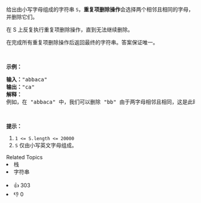 <p>给出由小写字母组成的字符串&nbsp;<code>S</code>，<strong>重复项删除操作</strong>会选择两个相邻且相同的字母，并删除它们。</p>

<p>在 S 上反复执行重复项删除操作，直到无法继续删除。</p>

<p>在完成所有重复项删除操作后返回最终的字符串。答案保证唯一。</p>

<p>&nbsp;</p>

<p><strong>示例：</strong></p>

<pre><strong>输入：</strong>&quot;abbaca&quot;
<strong>输出：</strong>&quot;ca&quot;
<strong>解释：</strong>
例如，在 &quot;abbaca&quot; 中，我们可以删除 &quot;bb&quot; 由于两字母相邻且相同，这是此时唯一可以执行删除操作的重复项。之后我们得到字符串 &quot;aaca&quot;，其中又只有 &quot;aa&quot; 可以执行重复项删除操作，所以最后的字符串为 &quot;ca&quot;。
</pre>

<p>&nbsp;</p>

<p><strong>提示：</strong></p>

<ol>
	<li><code>1 &lt;= S.length &lt;= 20000</code></li>
	<li><code>S</code> 仅由小写英文字母组成。</li>
</ol>
<div><div>Related Topics</div><div><li>栈</li><li>字符串</li></div></div><br><div><li>👍 303</li><li>👎 0</li></div>